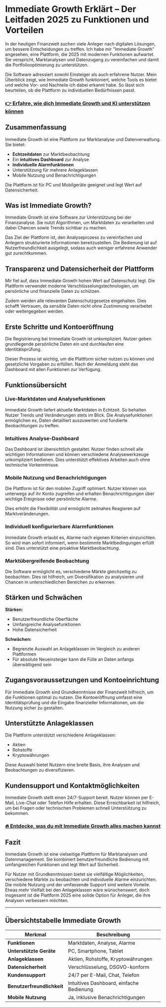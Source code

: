 # Immediate Growth Erklärt – Der Leitfaden 2025 zu Funktionen und Vorteilen
   
In der heutigen Finanzwelt suchen viele Anleger nach digitalen Lösungen, um bessere Entscheidungen zu treffen. Ich habe mir "Immediate Growth" angesehen, eine Plattform, die 2025 mit modernen Funktionen aufwartet. Sie verspricht, Marktanalysen und Datenzugang zu vereinfachen und damit die Portfoliooptimierung zu unterstützen.

Die Software adressiert sowohl Einsteiger als auch erfahrene Nutzer. Mein Überblick zeigt, wie Immediate Growth funktioniert, welche Tools es bietet und welche Vor- und Nachteile ich dabei erkannt habe. So lässt sich beurteilen, ob die Plattform zu individuellen Bedürfnissen passt.

### [👉 Erfahre, wie dich Immediate Growth und KI unterstützen können](https://t.co/jkYZJCSmJN)
## Zusammenfassung  
Immediate Growth ist eine Plattform zur Marktanalyse und Datenverwaltung. Sie bietet:

- **Echtzeitdaten** zur Marktbeobachtung  
- Ein **intuitives Dashboard** zur Analyse  
- **Individuelle Alarmfunktionen**  
- Unterstützung für mehrere Anlageklassen  
- Mobile Nutzung und Benachrichtigungen  

Die Plattform ist für PC und Mobilgeräte geeignet und legt Wert auf Datensicherheit.

## Was ist Immediate Growth?  
Immediate Growth ist eine Software zur Unterstützung bei der Finanzanalyse. Sie nutzt Algorithmen, um Marktdaten zu verarbeiten und dabei Chancen sowie Trends sichtbar zu machen. 

Das Ziel der Plattform ist, den Analyseprozess zu vereinfachen und Anlegern strukturierte Informationen bereitzustellen. Die Bedienung ist auf Nutzerfreundlichkeit ausgelegt, sodass auch weniger erfahrene Anwender gut zurechtkommen.

## Transparenz und Datensicherheit der Plattform  
Mir fiel auf, dass Immediate Growth hohen Wert auf Datenschutz legt. Die Plattform verwendet moderne Verschlüsselungstechnologien, um persönliche und finanzielle Daten zu schützen. 

Zudem werden alle relevanten Datenschutzgesetze eingehalten. Dies schafft Vertrauen, da sensible Daten nicht ohne Zustimmung verarbeitet oder weitergegeben werden.

## Erste Schritte und Kontoeröffnung  
Die Registrierung bei Immediate Growth ist unkompliziert. Nutzer geben grundlegende persönliche Daten ein und durchlaufen eine Identitätsprüfung.  

Dieser Prozess ist wichtig, um die Plattform sicher nutzen zu können und gesetzliche Vorgaben zu erfüllen. Nach der Anmeldung steht das Dashboard mit allen Funktionen zur Verfügung.

## Funktionsübersicht  
### Live-Marktdaten und Analysefunktionen  
Immediate Growth liefert aktuelle Marktdaten in Echtzeit. So behalten Nutzer Trends und Veränderungen stets im Blick. Die Analysefunktionen ermöglichen es, Daten detailliert auszuwerten und fundierte Beobachtungen zu treffen.

### Intuitives Analyse-Dashboard  
Das Dashboard ist übersichtlich gestaltet. Nutzer finden schnell alle wichtigen Informationen und können verschiedene Analysewerkzeuge unkompliziert bedienen. Dies unterstützt effektives Arbeiten auch ohne technische Vorkenntnisse.

### Mobile Nutzung und Benachrichtigungen  
Die Plattform ist für den mobilen Zugriff optimiert. Nutzer können von unterwegs auf ihr Konto zugreifen und erhalten Benachrichtigungen über wichtige Ereignisse oder persönliche Alarme.  

Dies erhöht die Flexibilität und ermöglicht zeitnahes Reagieren auf Marktveränderungen.

### Individuell konfigurierbare Alarmfunktionen  
Immediate Growth erlaubt es, Alarme nach eigenen Kriterien einzurichten. So wird man sofort informiert, wenn bestimmte Marktbedingungen erfüllt sind. Dies unterstützt eine proaktive Marktbeobachtung.

### Marktübergreifende Beobachtung  
Die Software ermöglicht es, verschiedene Märkte gleichzeitig zu beobachten. Dies ist hilfreich, um Diversifikation zu analysieren und Chancen in unterschiedlichen Bereichen zu erkennen.

## Stärken und Schwächen  
**Stärken:**  
- Benutzerfreundliche Oberfläche  
- Umfangreiche Analysefunktionen  
- Hohe Datensicherheit  

**Schwächen:**  
- Begrenzte Auswahl an Anlageklassen im Vergleich zu anderen Plattformen  
- Für absolute Neueinsteiger kann die Fülle an Daten anfangs überwältigend sein  

## Zugangsvoraussetzungen und Kontoeinrichtung  
Für Immediate Growth sind Grundkenntnisse der Finanzwelt hilfreich, um die Funktionen optimal zu nutzen. Die Kontoeröffnung umfasst eine Identitätsprüfung und die Eingabe finanzieller Informationen, um die Nutzung sicher zu gestalten.

## Unterstützte Anlageklassen  
Die Plattform unterstützt verschiedene Anlageklassen:  
- Aktien  
- Rohstoffe  
- Kryptowährungen  

Diese Auswahl bietet Nutzern eine breite Basis, ihre Analysen und Beobachtungen zu diversifizieren.

## Kundensupport und Kontaktmöglichkeiten  
Immediate Growth stellt einen 24/7-Support bereit. Nutzer können per E-Mail, Live-Chat oder Telefon Hilfe erhalten. Diese Erreichbarkeit ist hilfreich, um bei Fragen oder technischen Problemen schnell Unterstützung zu bekommen.

### [🔥 Entdecke, was du mit Immediate Growth alles machen kannst](https://t.co/jkYZJCSmJN)
## Fazit  
Immediate Growth ist eine vielseitige Plattform für Marktanalysen und Datenmanagement. Sie kombiniert benutzerfreundliche Bedienung mit umfangreichen Funktionen und legt Wert auf Sicherheit. 

Für Nutzer mit Grundkenntnissen bietet sie vielfältige Möglichkeiten, verschiedene Märkte zu beobachten und individuelle Alarme einzurichten. Die mobile Nutzung und der umfassende Support sind weitere Vorteile. Etwas mehr Vielfalt bei den Anlageklassen wäre wünschenswert, doch insgesamt ist die Plattform 2025 eine solide Option für Anleger, die ihre Analysen verbessern möchten.

---

## Übersichtstabelle Immediate Growth

| Merkmal                     | Beschreibung                          |
|-----------------------------|-------------------------------------|
| **Funktionen**              | Marktdaten, Analyse, Alarme          |
| **Unterstützte Geräte**     | PC, Smartphone, Tablet                |
| **Anlageklassen**           | Aktien, Rohstoffe, Kryptowährungen   |
| **Datensicherheit**         | Verschlüsselung, DSGVO-konform        |
| **Kundensupport**           | 24/7 per E-Mail, Chat, Telefon       |
| **Benutzerfreundlichkeit**  | Intuitives Dashboard, einfache Bedienung |
| **Mobile Nutzung**          | Ja, inklusive Benachrichtigungen     |
